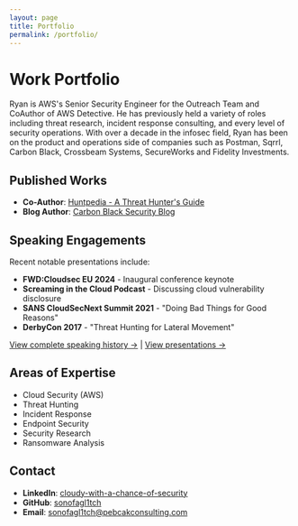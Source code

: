 ```yaml
---
layout: page
title: Portfolio
permalink: /portfolio/
---
```


# Work Portfolio

Ryan is AWS's Senior Security Engineer for the Outreach Team and CoAuthor of AWS Detective. He has previously held a variety of roles including threat research, incident response consulting, and every level of security operations. With over a decade in the infosec field, Ryan has been on the product and operations side of companies such as Postman, Sqrrl, Carbon Black, Crossbeam Systems, SecureWorks and Fidelity Investments.

## Published Works
- **Co-Author**: [Huntpedia - A Threat Hunter's Guide](https://www.threathunting.net/files/huntpedia.pdf)
- **Blog Author**: [Carbon Black Security Blog](https://www.carbonblack.com/author/ryan-nolette/)

## Speaking Engagements
Recent notable presentations include:
- **FWD:Cloudsec EU 2024** - Inaugural conference keynote
- **Screaming in the Cloud Podcast** - Discussing cloud vulnerability disclosure
- **SANS CloudSecNext Summit 2021** - "Doing Bad Things for Good Reasons"
- **DerbyCon 2017** - "Threat Hunting for Lateral Movement"

[View complete speaking history →](/speaking/) | [View presentations →](/presentations/)

## Areas of Expertise
- Cloud Security (AWS)
- Threat Hunting
- Incident Response
- Endpoint Security
- Security Research
- Ransomware Analysis

## Contact
- **LinkedIn**: [cloudy-with-a-chance-of-security](https://www.linkedin.com/in/cloudy-with-a-chance-of-security)
- **GitHub**: [sonofagl1tch](https://github.com/sonofagl1tch)
- **Email**: sonofagl1tch@pebcakconsulting.com